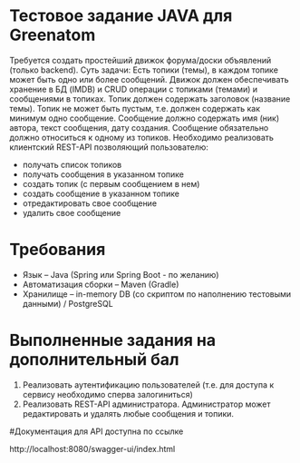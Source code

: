 # Тестовое задание JAVA для Greenatom
Требуется создать простейший движок форума/доски объявлений (только backend). Суть задачи: 
Есть топики (темы), в каждом топике может быть одно или более сообщений. Движок должен обеспечивать хранение в БД (IMDB) и CRUD операции с топиками (темами) и сообщениями в топиках. Топик должен содержать заголовок (название темы). Топик не может быть пустым, т.е. должен содержать как минимум одно сообщение. Сообщение должно содержать имя (ник) автора, текст сообщения, дату создания. Сообщение обязательно должно относиться к одному из топиков. Необходимо реализовать клиентский REST-API позволяющий пользователю:
- получать список топиков
- получать сообщения в указанном топике
- создать топик (с первым сообщением в нем)
- создать сообщение в указанном топике
- отредактировать свое сообщение
- удалить свое сообщение

# Требования
- Язык – Java (Spring или Spring Boot - по желанию)
- Автоматизация сборки – Maven (Gradle)
- Хранилище – in-memory DB (со скриптом по наполнению тестовыми данными) / PostgreSQL

# Выполненные задания на дополнительный бал
1. Реализовать аутентификацию пользователей (т.е. для доступа к сервису необходимо сперва залогиниться)
2. Реализовать REST-API администратора. Администратор может редактировать и удалять любые сообщения и топики.

#Документация для API доступна по ссылке 

http://localhost:8080/swagger-ui/index.html
